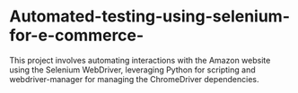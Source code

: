 # Automated-testing-using-selenium-for-e-commerce-
This project involves automating interactions with the Amazon website using the Selenium WebDriver, leveraging Python for scripting and webdriver-manager for managing the ChromeDriver dependencies. 
